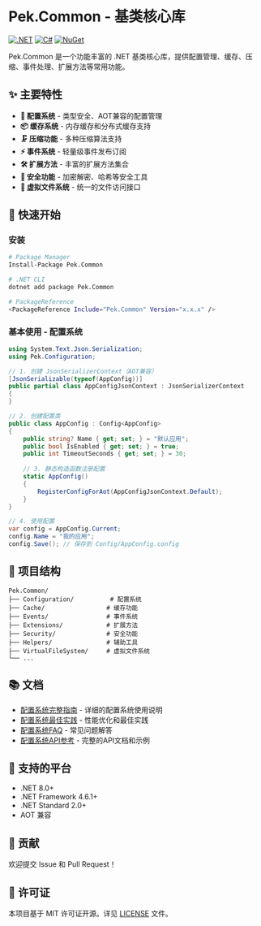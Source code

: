 ﻿# Pek.Common - 基类核心库

[![.NET](https://img.shields.io/badge/.NET-512BD4?style=flat&logo=dotnet&logoColor=white)](https://dotnet.microsoft.com/)
[![C#](https://img.shields.io/badge/C%23-239120?style=flat&logo=c-sharp&logoColor=white)](https://docs.microsoft.com/en-us/dotnet/csharp/)
[![NuGet](https://img.shields.io/badge/NuGet-004880?style=flat&logo=nuget&logoColor=white)](https://www.nuget.org/)

Pek.Common 是一个功能丰富的 .NET 基类核心库，提供配置管理、缓存、压缩、事件处理、扩展方法等常用功能。

## ✨ 主要特性

- **🔧 配置系统** - 类型安全、AOT兼容的配置管理
- **📦 缓存系统** - 内存缓存和分布式缓存支持
- **🗜️ 压缩功能** - 多种压缩算法支持
- **⚡ 事件系统** - 轻量级事件发布订阅
- **🛠️ 扩展方法** - 丰富的扩展方法集合
- **🔐 安全功能** - 加密解密、哈希等安全工具
- **📁 虚拟文件系统** - 统一的文件访问接口

## 🚀 快速开始

### 安装

```bash
# Package Manager
Install-Package Pek.Common

# .NET CLI
dotnet add package Pek.Common

# PackageReference
<PackageReference Include="Pek.Common" Version="x.x.x" />
```

### 基本使用 - 配置系统

```csharp
using System.Text.Json.Serialization;
using Pek.Configuration;

// 1. 创建 JsonSerializerContext（AOT兼容）
[JsonSerializable(typeof(AppConfig))]
public partial class AppConfigJsonContext : JsonSerializerContext
{
}

// 2. 创建配置类
public class AppConfig : Config<AppConfig>
{
    public string? Name { get; set; } = "默认应用";
    public bool IsEnabled { get; set; } = true;
    public int TimeoutSeconds { get; set; } = 30;
    
    // 3. 静态构造函数注册配置
    static AppConfig()
    {
        RegisterConfigForAot(AppConfigJsonContext.Default);
    }
}

// 4. 使用配置
var config = AppConfig.Current;
config.Name = "我的应用";
config.Save(); // 保存到 Config/AppConfig.config
```

## 📁 项目结构

```
Pek.Common/
├── Configuration/          # 配置系统
├── Cache/                 # 缓存功能
├── Events/                # 事件系统
├── Extensions/            # 扩展方法
├── Security/              # 安全功能
├── Helpers/               # 辅助工具
├── VirtualFileSystem/     # 虚拟文件系统
└── ...
```

## 📚 文档

- [配置系统完整指南](Doc/配置系统完整指南.md) - 详细的配置系统使用说明
- [配置系统最佳实践](Doc/配置系统最佳实践.md) - 性能优化和最佳实践
- [配置系统FAQ](Doc/配置系统FAQ.md) - 常见问题解答
- [配置系统API参考](Doc/配置系统API参考.md) - 完整的API文档和示例

## 🎯 支持的平台

- .NET 8.0+
- .NET Framework 4.6.1+
- .NET Standard 2.0+
- AOT 兼容

## 🤝 贡献

欢迎提交 Issue 和 Pull Request！

## 📄 许可证

本项目基于 MIT 许可证开源。详见 [LICENSE](LICENSE) 文件。